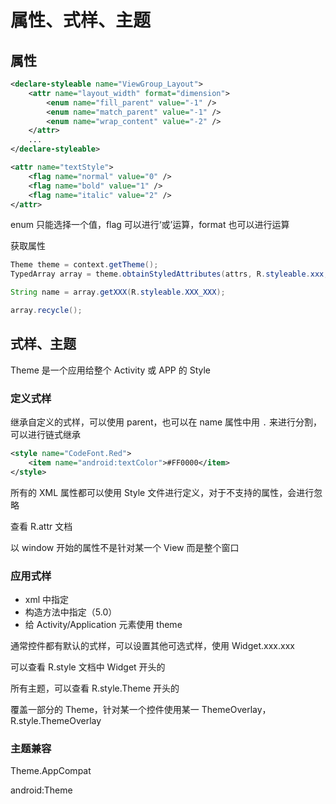 # 属性、式样、主题

## 属性

```xml
<declare-styleable name="ViewGroup_Layout">
    <attr name="layout_width" format="dimension">
        <enum name="fill_parent" value="-1" />
        <enum name="match_parent" value="-1" />
        <enum name="wrap_content" value="-2" />
    </attr>
    ...
</declare-styleable>

<attr name="textStyle">
    <flag name="normal" value="0" />
    <flag name="bold" value="1" />
    <flag name="italic" value="2" />
</attr>
```

enum 只能选择一个值，flag 可以进行‘或’运算，format 也可以进行运算

获取属性

```java
Theme theme = context.getTheme();
TypedArray array = theme.obtainStyledAttributes(attrs, R.styleable.xxx, defStyleAttr, defStyleRes);

String name = array.getXXX(R.styleable.XXX_XXX);

array.recycle();
```

## 式样、主题

Theme 是一个应用给整个 Activity 或 APP 的 Style

### 定义式样

继承自定义的式样，可以使用 parent，也可以在 name 属性中用 `.` 来进行分割，可以进行链式继承

```xml
<style name="CodeFont.Red">
    <item name="android:textColor">#FF0000</item>
</style>
```

所有的 XML 属性都可以使用 Style 文件进行定义，对于不支持的属性，会进行忽略

查看 R.attr 文档

以 window 开始的属性不是针对某一个 View 而是整个窗口

### 应用式样

- xml 中指定
- 构造方法中指定（5.0）
- 给 Activity/Application 元素使用 theme

通常控件都有默认的式样，可以设置其他可选式样，使用 Widget.xxx.xxx

可以查看 R.style 文档中 Widget 开头的

所有主题，可以查看 R.style.Theme 开头的

覆盖一部分的 Theme，针对某一个控件使用某一 ThemeOverlay，R.style.ThemeOverlay

### 主题兼容

Theme.AppCompat

android:Theme

